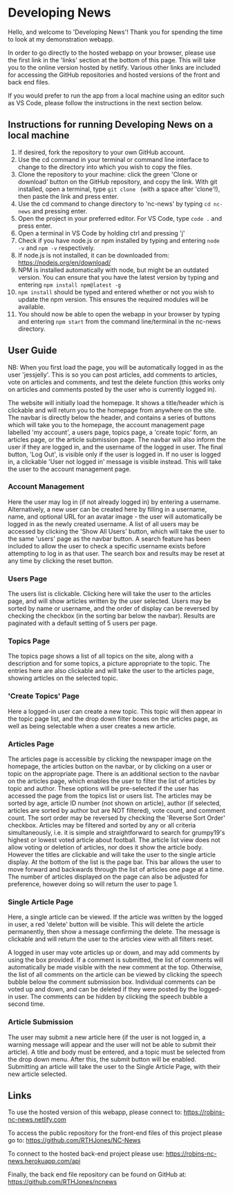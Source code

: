 # Developing News #

Hello, and welcome to 'Developing News'! Thank you for spending the time to look at my demonstration webapp. 

In order to go directly to the hosted webapp on your browser, please use the first link in the 'links' section at the bottom of this page. This will take you to the online version hosted by netlify. Various other links are included for accessing the GitHub repositories and hosted versions of the front and back end files. 

If you would prefer to run the app from a local machine using an editor such as VS Code, please follow the instructions in the next section below.

## Instructions for running Developing News on a local machine ##

1. If desired, fork the repository to your own GitHub account.
2. Use the cd command in your terminal or command line interface to change to the directory into which you wish to copy the files.
3. Clone the repository to your machine: click the green 'Clone or download' button on the GitHub repository, and copy the link. With git installed, open a terminal, type `git clone ` (with a space after 'clone'!), then paste the link and press enter. 
4. Use the cd command to change directory to 'nc-news' by typing `cd nc-news` and pressing enter.
5. Open the project in your preferred editor. For VS Code, type `code .` and press enter.
6. Open a terminal in VS Code by holding ctrl and pressing 'j'
7. Check if you have node.js or npm installed by typing and entering `node -v` and `npm -v` respectively.
8. If node.js is not installed, it can be downloaded from: https://nodejs.org/en/download/
9. NPM is installed automatically with node, but might be an outdated version. You can ensure that you have the latest version by typing and entering `npm install npm@latest -g`
10. `npm install` should be typed and entered whether or not you wish to update the npm version. This ensures the required modules will be available.
11. You should now be able to open the webapp in your browser by typing and entering `npm start` from the command line/terminal in the nc-news directory.

## User Guide ##

NB: When you first load the page, you will be automatically logged in as the user 'jessjelly'. This is so you can post articles, add comments to articles, vote on articles and comments, and test the delete function (this works only on articles and comments posted by the user who is currently logged in).

The website will initially load the homepage. It shows a title/header which is clickable and will return you to the homepage from anywhere on the site. The navbar is directly below the header, and contains a series of buttons which will take you to the homepage, the account management page labelled 'my account', a users page, topics page, a 'create topic' form, an articles page, or the article submission page. The navbar will also inform the user if they are logged in, and the username of the logged in user. The final button, 'Log Out', is visible only if the user is logged in. If no user is logged in, a clickable 'User not logged in' message is visible instead. This will take the user to the account management page.


### Account Management ###

Here the user may log in (if not already logged in) by entering a username. Alternatively, a new user can be created here by filling in a username, name, and optional URL for an avatar image - the user will automatically be logged in as the newly created username. A list of all users may be accessed by clicking the 'Show All Users' button, which will take the user to the same 'users' page as the navbar button. A search feature has been included to allow the user to check a specific username exists before attempting to log in as that user. The search box and results may be reset at any time by clicking the reset button.


### Users Page ###

The users list is clickable. Clicking here will take the user to the articles page, and will show articles written by the user selected. Users may be sorted by name or username, and the order of display can be reversed by checking the checkbox (in the sorting bar below the navbar). Results are paginated with a default setting of 5 users per page.


### Topics Page ###

The topics page shows a list of all topics on the site, along with a description and for some topics, a picture appropriate to the topic. The entries here are also clickable and will take the user to the articles page, showing articles on the selected topic.


### 'Create Topics' Page ###

Here a logged-in user can create a new topic. This topic will then appear in the topic page list, and the drop down filter boxes on the articles page, as well as being selectable when a user creates a new article.

### Articles Page ###

The articles page is accessible by clicking the newspaper image on the homepage, the articles button on the navbar, or by clicking on a user or topic on the appropriate page. There is an additional section to the navbar on the articles page, which enables the user to filter the list of articles by topic and author. These options will be pre-selected if the user has accessed the page from the topics list or users list. The articles may be sorted by age, article ID number (not shown on article), author (if selected, articles are sorted by author but are NOT filtered), vote count, and comment count. The sort order may be reversed by checking the 'Reverse Sort Order' checkbox. Articles may be filtered and sorted by any or all criteria simultaneously, i.e. it is simple and straightforward to search for grumpy19's highest or lowest voted article about football. The article list view does not allow voting or deletion of articles, nor does it show the article body. However the titles are clickable and will take the user to the single article display. At the bottom of the list is the page bar. This bar allows the user to move forward and backwards through the list of articles one page at a time. The number of articles displayed on the page can also be adjusted for preference, however doing so will return the user to page 1.

### Single Article Page ###

Here, a single article can be viewed. If the article was written by the logged in user, a red 'delete' button will be visible. This will delete the article permanently, then show a message confirming the delete. The message is clickable and will return the user to the articles view with all filters reset. 

A logged in user may vote articles up or down, and may add comments by using the box provided. If a comment is submitted, the list of comments will automatically be made visible with the new comment at the top. Otherwise, the list of all comments on the article can be viewed by clicking the speech bubble below the comment submission box. Individual comments can be voted up and down, and can be deleted if they were posted by the logged-in user. The comments can be hidden by clicking the speech bubble a second time.


### Article Submission ###

The user may submit a new article here (if the user is not logged in, a warning message will appear and the user will not be able to submit their article). A title and body must be entered, and a topic must be selected from the drop down menu. After this, the submit button will be enabled. Submitting an article will take the user to the Single Article Page, with their new article selected.

## Links ##

To use the hosted version of this webapp, please connect to: https://robins-nc-news.netlify.com

To access the public repository for the front-end files of this project please go to: https://github.com/RTHJones/NC-News

To connect to the hosted back-end project please use: https://robins-nc-news.herokuapp.com/api

Finally, the back end file repository can be found on GitHub at: https://github.com/RTHJones/ncnews